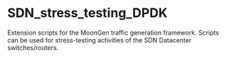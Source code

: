 # SDN_stress_testing_DPDK
Extension scripts for the MoonGen traffic generation framework. 
Scripts can be used for stress-testing activities of the SDN Datacenter switches/routers.
